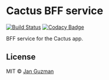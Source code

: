 # Cactus BFF service
[![Build Status](https://travis-ci.org/Krystian19/cactus-app-bff-service.svg?branch=master)](https://travis-ci.org/Krystian19/cactus-app-bff-service) [![Codacy Badge](https://app.codacy.com/project/badge/Grade/119a96c518a04cf4812174a4962d6628)](https://www.codacy.com/gh/Krystian19/cactus-app-bff-service/dashboard?utm_source=github.com&amp;utm_medium=referral&amp;utm_content=Krystian19/cactus-app-bff-service&amp;utm_campaign=Badge_Grade)

BFF service for the Cactus app.

## License
MIT © [Jan Guzman](https://github.com/Krystian19)
